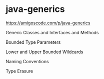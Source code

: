 # java-generics

https://amigoscode.com/p/java-generics

Generic Classes and Interfaces and Methods

Bounded Type Parameters

Lower and Upper Bounded Wildcards

Naming Conventions

Type Erasure

